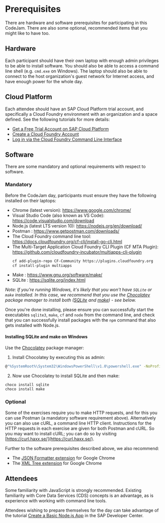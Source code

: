 # Prerequisites

There are hardware and software prerequisites for participating in this CodeJam. There are also some optional, recommended items that you might like to have too.

## Hardware

Each participant should have their own laptop with enough admin privileges to be able to install software. You should also be able to access a command line shell (e.g. `cmd.exe` on Windows). The laptop should also be able to connect to the host organization's guest network for Internet access, and have enough power for the whole day.

## Cloud Platform

Each attendee should have an SAP Cloud Platform trial account, and specifically a Cloud Foundry environment with an organization and a space defined. See the following tutorials for more details:

- [Get a Free Trial Account on SAP Cloud Platform](https://developers.sap.com/tutorials/hcp-create-trial-account.html)
- [Create a Cloud Foundry Account](https://developers.sap.com/tutorials/cp-cf-create-account.html)
- [Log in via the Cloud Foundry Command Line Interface](https://developers.sap.com/tutorials/cp-cf-download-cli.html)

## Software

There are some mandatory and optional requirements with respect to software.

### Mandatory

Before the CodeJam day, participants must ensure they have the following installed on their laptops:

- Chrome (latest version): <https://www.google.com/chrome/>
- Visual Studio Code (also known as VS Code): <https://code.visualstudio.com/download>
- Node.js (latest LTS version 10): <https://nodejs.org/en/download/>
- Postman : <https://www.getpostman.com/downloads/>
- The Cloud Foundry command line tool: <https://docs.cloudfoundry.org/cf-cli/install-go-cli.html>
- The Multi-Target Application Cloud Foundry CLI Plugin (CF MTA Plugin): <https://github.com/cloudfoundry-incubator/multiapps-cli-plugin>
    ```bash
    cf add-plugin-repo CF-Community https://plugins.cloudfoundry.org
    cf install-plugin multiapps
    ```
- Make : <https://www.gnu.org/software/make/>
- SQLite : <https://sqlite.org/index.html>

_Note: If you're running Windows, it's likely that you won't have `SQLite` or `make` installed. In this case, we recommend that you use the [Chocolatey](https://chocolatey.org/) package manager to install both ([SQLite](https://chocolatey.org/packages/sqlite) and [make](https://chocolatey.org/packages/make)) - see below._

Once you're done installing, please ensure you can successfully start the executables `sqlite3`, `make`, `cf` and `node` from the command line, and check that you can successfully install packages with the `npm` command that also gets installed with Node.js.

#### Installing SQLite and make on Windows

Use the [Chocolatey](https://chocolatey.org/) package manager:

1. Install Chocolatey by executing this as admin:

  ```bash
  @"%SystemRoot%\System32\WindowsPowerShell\v1.0\powershell.exe" -NoProfile -InputFormat None -ExecutionPolicy Bypass -Command "iex ((New-Object System.Net.WebClient).DownloadString('https://chocolatey.org/install.ps1'))" && SET "PATH=%PATH%;%ALLUSERSPROFILE%\chocolatey\bin"
  ```

2. Now use Chocolatey to install SQLite and then make:
  ```bash
  choco install sqlite
  choco install make
  ```

### Optional

Some of the exercises require you to make HTTP requests, and for this you can use Postman (a mandatory software requirement above). Alternatively you can also use cURL, a command line HTTP client. Instructions for the HTTP requests in each exercise are given for both Postman and cURL. So you may want to install cURL; you can do so by visiting [https://curl.haxx.se/](https://curl.haxx.se/).


Further to the software prerequisites described above, we also recommend:

- The [JSON Formatter extension](https://chrome.google.com/webstore/detail/json-formatter/bcjindcccaagfpapjjmafapmmgkkhgoa?hl=en) for Google Chrome
- The [XML Tree extension](https://chrome.google.com/webstore/detail/xml-tree/gbammbheopgpmaagmckhpjbfgdfkpadb) for Google Chrome


## Attendees

Some familiarity with JavaScript is strongly recommended. Existing familiarity with Core Data Services (CDS) concepts is an advantage, as is experience with working with command line tools.

Attendees wishing to prepare themselves for the day can take advantage of the tutorial [Create a Basic Node.js App](https://developers.sap.com/tutorials/cp-node-create-basic-app.html) in the SAP Developer Center.
